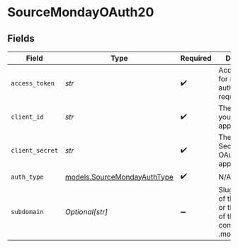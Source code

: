 # SourceMondayOAuth20


## Fields

| Field                                                                                     | Type                                                                                      | Required                                                                                  | Description                                                                               |
| ----------------------------------------------------------------------------------------- | ----------------------------------------------------------------------------------------- | ----------------------------------------------------------------------------------------- | ----------------------------------------------------------------------------------------- |
| `access_token`                                                                            | *str*                                                                                     | :heavy_check_mark:                                                                        | Access Token for making authenticated requests.                                           |
| `client_id`                                                                               | *str*                                                                                     | :heavy_check_mark:                                                                        | The Client ID of your OAuth application.                                                  |
| `client_secret`                                                                           | *str*                                                                                     | :heavy_check_mark:                                                                        | The Client Secret of your OAuth application.                                              |
| `auth_type`                                                                               | [models.SourceMondayAuthType](../models/sourcemondayauthtype.md)                          | :heavy_check_mark:                                                                        | N/A                                                                                       |
| `subdomain`                                                                               | *Optional[str]*                                                                           | :heavy_minus_sign:                                                                        | Slug/subdomain of the account, or the first part of the URL that comes before .monday.com |